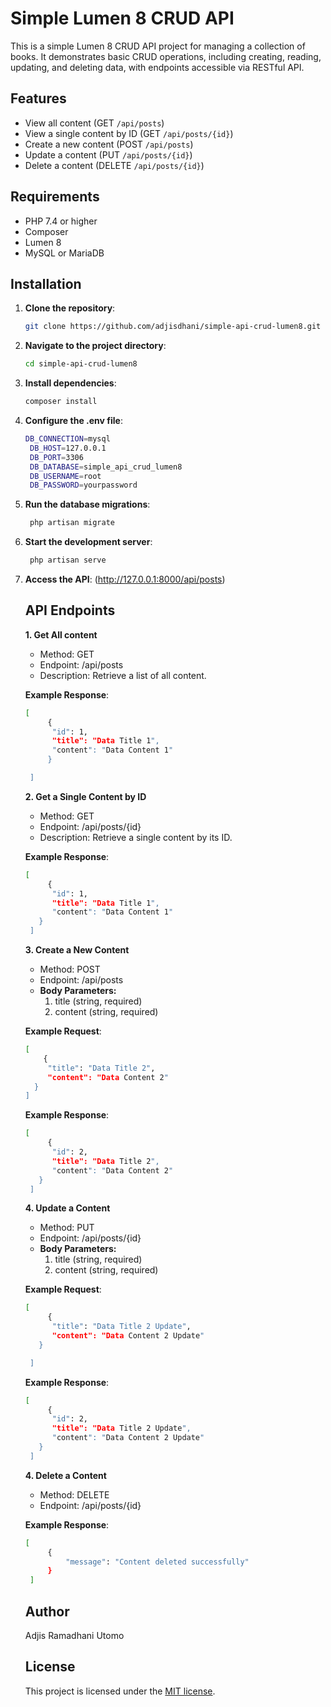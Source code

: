 # Simple Lumen 8 CRUD API

This is a simple Lumen 8 CRUD API project for managing a collection of books. It demonstrates basic CRUD operations, including creating, reading, updating, and deleting data, with endpoints accessible via RESTful API.

## Features
- View all content (GET `/api/posts`)
- View a single content by ID (GET `/api/posts/{id}`)
- Create a new content (POST `/api/posts`)
- Update a content (PUT `/api/posts/{id}`)
- Delete a content (DELETE `/api/posts/{id}`)

## Requirements
- PHP 7.4 or higher
- Composer
- Lumen 8
- MySQL or MariaDB

## Installation

1. **Clone the repository**:
   ```bash
   git clone https://github.com/adjisdhani/simple-api-crud-lumen8.git
   ```

2. **Navigate to the project directory**:
   ```bash
   cd simple-api-crud-lumen8
   ```

3. **Install dependencies**:
   ```bash
   composer install
   ```

4. **Configure the .env file**:
   ```bash
   DB_CONNECTION=mysql
	DB_HOST=127.0.0.1
	DB_PORT=3306
	DB_DATABASE=simple_api_crud_lumen8
	DB_USERNAME=root
	DB_PASSWORD=yourpassword
   ```

5. **Run the database migrations**:
   ```bash
    php artisan migrate
   ```

6. **Start the development server**:
   ```bash
    php artisan serve
   ```

7. **Access the API**:
   (http://127.0.0.1:8000/api/posts)

      ## API Endpoints 
    
    **1. Get All content**

    - Method: GET
    - Endpoint: /api/posts
    - Description: Retrieve a list of all content.

    **Example Response**:
   ```bash
   [
	    {
         "id": 1,
         "title": "Data Title 1",
         "content": "Data Content 1"
        }

	]
   ```
    
    **2. Get a Single Content by ID**
    
    - Method: GET
    - Endpoint: /api/posts/{id}
    - Description: Retrieve a single content by its ID.

    **Example Response**:
   ```bash
   [
	    {
         "id": 1,
         "title": "Data Title 1",
         "content": "Data Content 1"
      }
	]
   ```
    
    **3. Create a New Content**
    
    - Method: POST
    - Endpoint: /api/posts
    - <b>Body Parameters:</b>
      1. title (string, required)
      2. content (string, required)

    **Example Request**:
    ```bash
    [
        {
         "title": "Data Title 2",
         "content": "Data Content 2"
      }
    ]
    ```
    **Example Response**:
   ```bash
   [
	    {
         "id": 2,
         "title": "Data Title 2",
         "content": "Data Content 2"
      }
	]
   ```
    **4. Update a Content**
    
    - Method: PUT
    - Endpoint: /api/posts/{id}
    - <b>Body Parameters:</b>
      1. title (string, required)
      2. content (string, required)

    **Example Request**:
   ```bash
   [
	    {
         "title": "Data Title 2 Update",
         "content": "Data Content 2 Update"
      }

	]
   ```
    **Example Response**:
   ```bash
   [
	    {
         "id": 2,
         "title": "Data Title 2 Update",
         "content": "Data Content 2 Update"
      }
	]
   ```
    **4. Delete a Content**
    
    - Method: DELETE
    - Endpoint: /api/posts/{id}
    
    **Example Response**:
   ```bash
   [
	    {
            "message": "Content deleted successfully"
        }
	]
   ```
    ## Author
    Adjis Ramadhani Utomo

    ## License
    This project is licensed under the [MIT license](https://opensource.org/licenses/MIT).